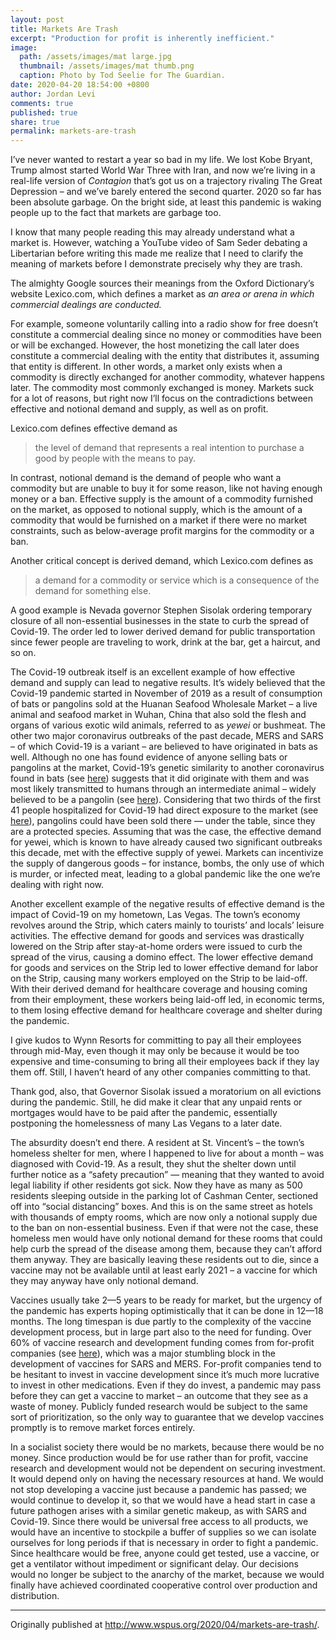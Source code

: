 ```yaml
---
layout: post
title: Markets Are Trash
excerpt: "Production for profit is inherently inefficient."
image: 
  path: /assets/images/mat large.jpg
  thumbnail: /assets/images/mat thumb.png
  caption: Photo by Tod Seelie for The Guardian.
date: 2020-04-20 18:54:00 +0800
author: Jordan Levi
comments: true
published: true
share: true
permalink: markets-are-trash
---
```

I’ve never wanted to restart a year so bad in my life. We lost Kobe Bryant, Trump almost started World War Three with Iran, and now we’re living in a real-life version of <i>Contagion</i> that’s got us on a trajectory rivaling The Great Depression – and we’ve barely entered the second quarter. 2020 so far has been absolute garbage. On the bright side, at least this pandemic is waking people up to the fact that markets are garbage too.  

I know that many people reading this may already understand what a market is. However, watching a YouTube video of Sam Seder debating a Libertarian before writing this made me realize that I need to clarify the meaning of markets before I demonstrate precisely why they are trash. 

The almighty Google sources their meanings from the Oxford Dictionary’s website Lexico.com, which defines a market as <i>an area or arena in which commercial dealings are conducted.</i> 

For example, someone voluntarily calling into a radio show for free doesn’t constitute a commercial dealing since no money or commodities have been or will be exchanged. However, the host monetizing the call later does constitute a commercial dealing with the entity that distributes it, assuming that entity is different. In other words, a market only exists when a commodity is directly exchanged for another commodity, whatever happens later. The commodity most commonly exchanged is money. Markets suck for a lot of reasons, but right now I’ll focus on the contradictions between effective and notional demand and supply, as well as on profit.  

Lexico.com defines effective demand as 

<blockquote>the level of demand that represents a real intention to purchase a good by people with the means to pay.</blockquote>

In contrast, notional demand is the demand of people who want a commodity but are unable to buy it for some reason, like not having enough money or a ban. Effective supply is the amount of a commodity furnished on the market, as opposed to notional supply, which is the amount of a commodity that would be furnished on a market if there were no market constraints, such as below-average profit margins for the commodity or a ban. 

Another critical concept is derived demand, which Lexico.com defines as 

<blockquote>a demand for a commodity or service which is a consequence of the demand for something else.</blockquote>

A good example is Nevada governor Stephen Sisolak ordering temporary closure of all non-essential businesses in the state to curb the spread of Covid-19. The order led to lower derived demand for public transportation since fewer people are traveling to work, drink at the bar, get a haircut, and so on.  

The Covid-19 outbreak itself is an excellent example of how effective demand and supply can lead to negative results. It’s widely believed that the Covid-19 pandemic started in November of 2019 as a result of consumption of bats or pangolins sold at the Huanan Seafood Wholesale Market – a live animal and seafood market in Wuhan, China that also sold the flesh and organs of various exotic wild animals, referred to as <i>yewei</i> or bushmeat. The other two major coronavirus outbreaks of the past decade, MERS and SARS – of which Covid-19 is a variant – are believed to have originated in bats as well. Although no one has found evidence of anyone selling bats or pangolins at the market, Covid-19’s genetic similarity to another coronavirus found in bats (see [here](https://www.dailymail.co.uk/health/article-7960423/The-Latest-Shanghai-index-drops-8-virus-outbreak-grows.html)) suggests that it did originate with them and was most likely transmitted to humans through an intermediate animal – widely believed to be a pangolin (see [here](https://www.dw.com/en/coronavirus-from-bats-to-pangolins-how-do-viruses-reach-us/a-52291570)). Considering that two thirds of the first 41 people hospitalized for Covid-19 had direct exposure to the market (see [here](https://www.thelancet.com/action/showPdf?pii=S0140-6736%2820%2930183-5)), pangolins could have been sold there — under the table, since they are a protected species. Assuming that was the case, the effective demand for yewei, which is known to have already caused two significant outbreaks this decade, met with the effective supply of yewei. Markets can incentivize the supply of dangerous goods – for instance, bombs, the only use of which is murder, or infected meat, leading to a global pandemic like the one we’re dealing with right now.  

Another excellent example of the negative results of effective demand is the impact of Covid-19 on my hometown, Las Vegas. The town’s economy revolves around the Strip, which caters mainly to tourists’ and locals’ leisure activities. The effective demand for goods and services was drastically lowered on the Strip after stay-at-home orders were issued to curb the spread of the virus, causing a domino effect. The lower effective demand for goods and services on the Strip led to lower effective demand for labor on the Strip, causing many workers employed on the Strip to be laid-off. With their derived demand for healthcare coverage and housing coming from their employment, these workers being laid-off led, in economic terms, to them losing effective demand for healthcare coverage and shelter during the pandemic. 

I give kudos to Wynn Resorts for committing to pay all their employees through mid-May, even though it may only be because it would be too expensive and time-consuming to bring all their employees back if they lay them off. Still, I haven’t heard of any other companies committing to that. 

Thank god, also, that Governor Sisolak issued a moratorium on all evictions during the pandemic. Still, he did make it clear that any unpaid rents or mortgages would have to be paid after the pandemic, essentially postponing the homelessness of many Las Vegans to a later date.  

The absurdity doesn’t end there. A resident at St. Vincent’s – the town’s homeless shelter for men, where I happened to live for about a month – was diagnosed with Covid-19. As a result, they shut the shelter down until further notice as a “safety precaution” — meaning that they wanted to avoid legal liability if other residents got sick. Now they have as many as 500 residents sleeping outside in the parking lot of Cashman Center, sectioned off into “social distancing” boxes. And this is on the same street as hotels with thousands of empty rooms, which are now only a notional supply due to the ban on non-essential business. Even if that were not the case, these homeless men would have only notional demand for these rooms that could help curb the spread of the disease among them, because they can’t afford them anyway. They are basically leaving these residents out to die, since a vaccine may not be available until at least early 2021 – a vaccine for which they may anyway have only notional demand.  

Vaccines usually take 2—5 years to be ready for market, but the urgency of the pandemic has experts hoping optimistically that it can be done in 12—18 months. The long timespan is due partly to the complexity of the vaccine development process, but in large part also to the need for funding. Over 60% of vaccine research and development funding comes from for-profit companies (see [here](https://www.thebalance.com/investing-4072978)), which was a major stumbling block in the development of vaccines for SARS and MERS. For-profit companies tend to be hesitant to invest in vaccine development since it’s much more lucrative to invest in other medications. Even if they do invest, a pandemic may pass before they can get a vaccine to market – an outcome that they see as a waste of money. Publicly funded research would be subject to the same sort of prioritization, so the only way to guarantee that we develop vaccines promptly is to remove market forces entirely.  

In a socialist society there would be no markets, because there would be no money. Since production would be for use rather than for profit, vaccine research and development would not be dependent on securing investment. It would depend only on having the necessary resources at hand. We would not stop developing a vaccine just because a pandemic has passed; we would continue to develop it, so that we would have a head start in case a future pathogen arises with a similar genetic makeup, as with SARS and Covid-19. Since there would be universal free access to all products, we would have an incentive to stockpile a buffer of supplies so we can isolate ourselves for long periods if that is necessary in order to fight a pandemic. Since healthcare would be free, anyone could get tested, use a vaccine, or get a ventilator without impediment or significant delay. Our decisions would no longer be subject to the anarchy of the market, because we would finally have achieved coordinated cooperative control over production and distribution.

<hr>

Originally published at <a href="url">http://www.wspus.org/2020/04/markets-are-trash/</a>.
